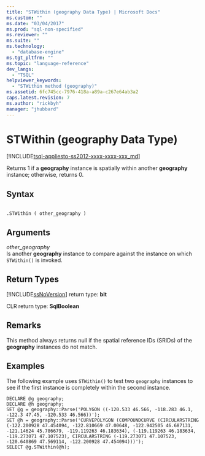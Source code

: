 ```yaml
---
title: "STWithin (geography Data Type) | Microsoft Docs"
ms.custom: ""
ms.date: "03/04/2017"
ms.prod: "sql-non-specified"
ms.reviewer: ""
ms.suite: ""
ms.technology: 
  - "database-engine"
ms.tgt_pltfrm: ""
ms.topic: "language-reference"
dev_langs: 
  - "TSQL"
helpviewer_keywords: 
  - "STWithin method (geography)"
ms.assetid: 6fc745cc-7976-418a-a89a-c267e64ab3a2
caps.latest.revision: 7
ms.author: "rickbyh"
manager: "jhubbard"
---
```

# STWithin (geography Data Type)
[!INCLUDE[tsql-appliesto-ss2012-xxxx-xxxx-xxx_md](../../integration-services/system/stored-procedures/includes/tsql-appliesto-ss2012-xxxx-xxxx-xxx-md.md)]

  Returns 1 if a **geography** instance is spatially within another **geography** instance; otherwise, returns 0.  
  
## Syntax  
  
```  
  
.STWithin ( other_geography )  
```  
  
## Arguments  
 *other_geography*  
 Is another **geography** instance to compare against the instance on which `STWithin()` is invoked.  
  
## Return Types  
 [!INCLUDE[ssNoVersion](../../advanced-analytics/r-services/includes/ssnoversion-md.md)] return type: **bit**  
  
 CLR return type: **SqlBoolean**  
  
## Remarks  
 This method always returns null if the spatial reference IDs (SRIDs) of the **geography** instances do not match.  
  
## Examples  
 The following example uses `STWithin()` to test two `geography` instances to see if the first instance is completely within the second instance.  
  
```  
DECLARE @g geography;  
DECLARE @h geography;  
SET @g = geography::Parse('POLYGON ((-120.533 46.566, -118.283 46.1, -122.3 47.45, -120.533 46.566))');  
SET @h = geography::Parse('CURVEPOLYGON (COMPOUNDCURVE (CIRCULARSTRING (-122.200928 47.454094, -122.810669 47.00648, -122.942505 46.687131, -121.14624 45.786679, -119.119263 46.183634), (-119.119263 46.183634, -119.273071 47.107523), CIRCULARSTRING (-119.273071 47.107523, -120.640869 47.569114, -122.200928 47.454094)))');  
SELECT @g.STWithin(@h);  
```  
  
  